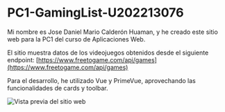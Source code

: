 # PC1-GamingList-U202213076

Mi nombre es Jose Daniel Mario Calderón Huaman, y he creado este sitio web para la PC1 del curso de Aplicaciones Web.

El sitio muestra datos de los videojuegos obtenidos desde el siguiente endpoint:
[https://www.freetogame.com/api/games](https://www.freetogame.com/api/games)

Para el desarrollo, he utilizado Vue y PrimeVue, aprovechando las funcionalidades de cards y toolbar.

![Vista previa del sitio web](https://hackmd.io/_uploads/By2IS0W-C.png)
